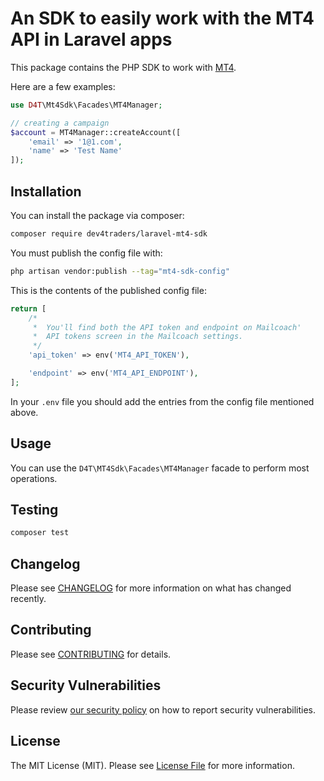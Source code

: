 # An SDK to easily work with the MT4 API in Laravel apps

This package contains the PHP SDK to work with [MT4](https://dev4traders.com/metatrader-manager-rest-api/).

Here are a few examples:

```php
use D4T\Mt4Sdk\Facades\MT4Manager;

// creating a campaign
$account = MT4Manager::createAccount([
    'email' => '1@1.com',
    'name' => 'Test Name'
]);

```

## Installation

You can install the package via composer:

```bash
composer require dev4traders/laravel-mt4-sdk
```

You must publish the config file with:

```bash
php artisan vendor:publish --tag="mt4-sdk-config"
```

This is the contents of the published config file:

```php
return [
    /*
     *  You'll find both the API token and endpoint on Mailcoach'
     *  API tokens screen in the Mailcoach settings.
     */
    'api_token' => env('MT4_API_TOKEN'),

    'endpoint' => env('MT4_API_ENDPOINT'),
];
```

In your `.env` file you should add the entries from the config file mentioned above.

## Usage

You can use the `D4T\MT4Sdk\Facades\MT4Manager` facade to perform most operations.

## Testing

```bash
composer test
```

## Changelog

Please see [CHANGELOG](CHANGELOG.md) for more information on what has changed recently.

## Contributing

Please see [CONTRIBUTING](CONTRIBUTING.md) for details.

## Security Vulnerabilities

Please review [our security policy](../../security/policy) on how to report security vulnerabilities.

## License

The MIT License (MIT). Please see [License File](LICENSE.md) for more information.
